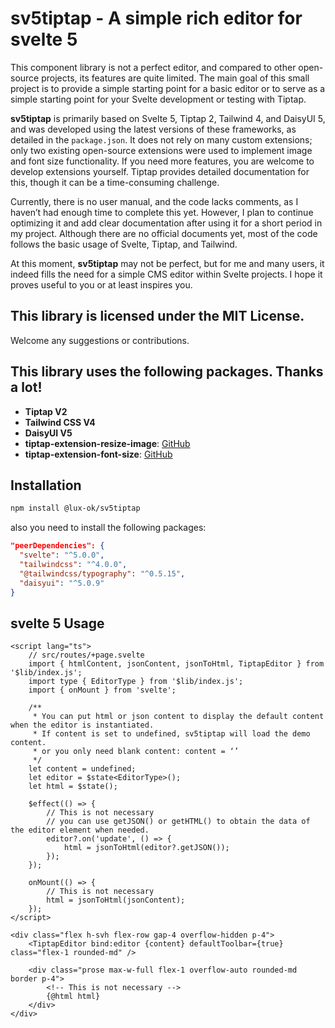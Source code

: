 # sv5tiptap - A simple rich editor for svelte 5

This component library is not a perfect editor, and compared to other open-source projects, its features are quite limited. The main goal of this small project is to provide a simple starting point for a basic editor or to serve as a simple starting point for your Svelte development or testing with Tiptap.

**sv5tiptap** is primarily based on Svelte 5, Tiptap 2, Tailwind 4, and DaisyUI 5, and was developed using the latest versions of these frameworks, as detailed in the `package.json`. It does not rely on many custom extensions; only two existing open-source extensions were used to implement image and font size functionality. If you need more features, you are welcome to develop extensions yourself. Tiptap provides detailed documentation for this, though it can be a time-consuming challenge.

Currently, there is no user manual, and the code lacks comments, as I haven’t had enough time to complete this yet. However, I plan to continue optimizing it and add clear documentation after using it for a short period in my project. Although there are no official documents yet, most of the code follows the basic usage of Svelte, Tiptap, and Tailwind.

At this moment, **sv5tiptap** may not be perfect, but for me and many users, it indeed fills the need for a simple CMS editor within Svelte projects. I hope it proves useful to you or at least inspires you.

## This library is licensed under the MIT License.

Welcome any suggestions or contributions.

## This library uses the following packages. Thanks a lot!

- **Tiptap V2**
- **Tailwind CSS V4**
- **DaisyUI V5**
- **tiptap-extension-resize-image**: [GitHub](https://github.com/bae-sh/tiptap-extension-resize-image)
- **tiptap-extension-font-size**: [GitHub](https://github.com/TheNaschkatze/tiptap-extension-font-size)

## Installation

```bash
npm install @lux-ok/sv5tiptap
```

also you need to install the following packages:

```json
"peerDependencies": {
  "svelte": "^5.0.0",
  "tailwindcss": "^4.0.0",
  "@tailwindcss/typography": "^0.5.15",
  "daisyui": "^5.0.9"
}
```

## svelte 5 Usage

```svelte
<script lang="ts">
	// src/routes/+page.svelte
	import { htmlContent, jsonContent, jsonToHtml, TiptapEditor } from '$lib/index.js';
	import type { EditorType } from '$lib/index.js';
	import { onMount } from 'svelte';

	/**
	 * You can put html or json content to display the default content when the editor is instantiated.
	 * If content is set to undefined, sv5tiptap will load the demo content.
	 * or you only need blank content: content = ‘’
	 */
	let content = undefined;
	let editor = $state<EditorType>();
	let html = $state();

	$effect(() => {
		// This is not necessary
		// you can use getJSON() or getHTML() to obtain the data of the editor element when needed.
		editor?.on('update', () => {
			html = jsonToHtml(editor?.getJSON());
		});
	});

	onMount(() => {
		// This is not necessary
		html = jsonToHtml(jsonContent);
	});
</script>

<div class="flex h-svh flex-row gap-4 overflow-hidden p-4">
	<TiptapEditor bind:editor {content} defaultToolbar={true} class="flex-1 rounded-md" />

	<div class="prose max-w-full flex-1 overflow-auto rounded-md border p-4">
		<!-- This is not necessary -->
		{@html html}
	</div>
</div>
```
